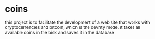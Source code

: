 # coins
this project is to facilitate the development of a web site that works with cryptocurrencies and bitcoin, which is the devrity mode.
it takes all available coins in the bisk and saves it in the database
